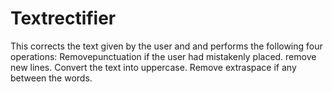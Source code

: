 # Textrectifier
This corrects the text given by the user and and  performs the following four operations:
Removepunctuation if the user had mistakenly placed.
remove new lines.
Convert the text into uppercase.
Remove extraspace if any between the words.
